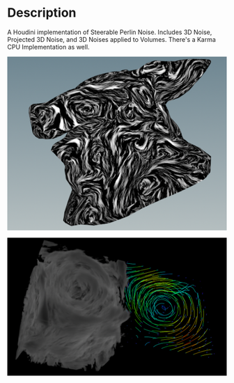 # Description
A Houdini implementation of Steerable Perlin Noise. Includes 3D Noise, Projected 3D Noise, and 3D Noises applied to Volumes. There's a Karma CPU Implementation as well.

![Projected Steerable Noise](./imgs/houdini_steerable_perlin_surface.png)

![Volumetric Steerable Noise](./imgs/houdini_steerable_perlin_volume.png)
